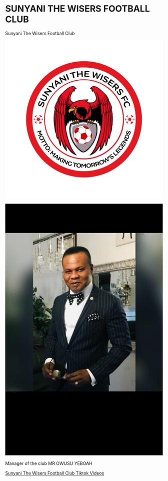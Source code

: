 # SUNYANI THE WISERS FOOTBALL CLUB
Sunyani The Wisers Football Club

![sunyani the wisers football club](1c06453d-547f-4724-8ea8-85bf4ef7df66.jpeg)


![manager of the club](190a31ab-81a0-4581-8876-5c3572952255.jpeg)

Manager of the club MR OWUSU YEBOAH

[Sunyani The Wisers Football Club Tiktok Videos](https://www.tiktok.com/@sunyanithewisers_2014?_t=8qFH2jIJ2jm&_r=1&ug_btm=b8727,b0&sec_user_id=MS4wLjABAAAAAB3l1Kgnaj5m2sDUN7u8tYioP6OGvzEfxWD11Ue7nI_8KP12lZt5Vz2hs603giiI&utm_source=whatsapp&social_share_type=5&utm_campaign=client_share&utm_medium=ios&tt_from=whatsapp&user_id=6780299777693189126&enable_checksum=1&share_link_id=E0816619-1FB4-4EF4-9DAE-6302AAD1C139&share_app_id=1233)
